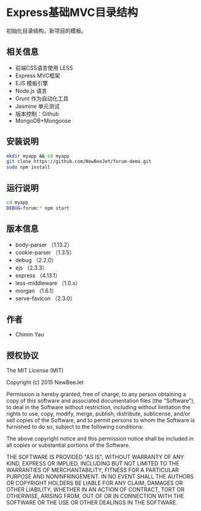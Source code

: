 # Express基础MVC目录结构
初始化目录结构，新项目的模板。

## 相关信息
* 前端CSS语言使用 LESS
* Express MVC框架
* EJS 模板引擎
* Node.js 语言
* Grunt 作为自动化工具
* Jasmine 单元测试
* 版本控制：Github
* MongoDB+Mongoose

## 安装说明
```bash
mkdir myapp && cd myapp
git clone https://github.com/NewBeeJet/forum-demo.git
sudo npm install
```
## 运行说明
```bash
cd myapp
DEBUG=forum:* npm start
```

## 版本信息
* body-parser （1.13.2）
* cookie-parser （1.3.5）
* debug （2.2.0）
* ejs （2.3.3）
* express （4.13.1）
* less-middleware （1.0.x）
* morgan （1.6.1）
* serve-favicon （2.3.0）

## 作者
* Chimin Yau

## 授权协议
The MIT License (MIT)

Copyright (c) 2015 NewBeeJet

Permission is hereby granted, free of charge, to any person obtaining a copy
of this software and associated documentation files (the "Software"), to deal
in the Software without restriction, including without limitation the rights
to use, copy, modify, merge, publish, distribute, sublicense, and/or sell
copies of the Software, and to permit persons to whom the Software is
furnished to do so, subject to the following conditions:

The above copyright notice and this permission notice shall be included in all
copies or substantial portions of the Software.

THE SOFTWARE IS PROVIDED "AS IS", WITHOUT WARRANTY OF ANY KIND, EXPRESS OR
IMPLIED, INCLUDING BUT NOT LIMITED TO THE WARRANTIES OF MERCHANTABILITY,
FITNESS FOR A PARTICULAR PURPOSE AND NONINFRINGEMENT. IN NO EVENT SHALL THE
AUTHORS OR COPYRIGHT HOLDERS BE LIABLE FOR ANY CLAIM, DAMAGES OR OTHER
LIABILITY, WHETHER IN AN ACTION OF CONTRACT, TORT OR OTHERWISE, ARISING FROM,
OUT OF OR IN CONNECTION WITH THE SOFTWARE OR THE USE OR OTHER DEALINGS IN THE
SOFTWARE.
